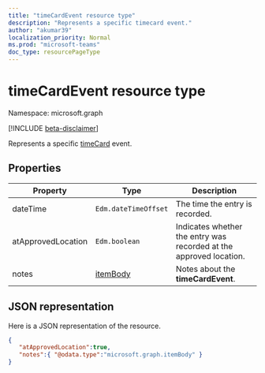 ```yaml
---
title: "timeCardEvent resource type"
description: "Represents a specific timecard event."
author: "akumar39"
localization_priority: Normal
ms.prod: "microsoft-teams"
doc_type: resourcePageType
---
```


# timeCardEvent resource type

Namespace: microsoft.graph

[!INCLUDE [beta-disclaimer](../../includes/beta-disclaimer.md)]

Represents a specific [timeCard](timecard.md) event.

## Properties
|Property               |Type           |Description                                                                |
|-----------------------|---------------|---------------------------------------------------------------------------|
| dateTime 			        |`Edm.dateTimeOffset`  |The time the entry is recorded. |
| atApprovedLocation |`Edm.boolean `  |Indicates whether the entry was recorded at the approved location. |
| notes			        |[itemBody](itembody.md)  | Notes about the **timeCardEvent**.|


## JSON representation

Here is a JSON representation of the resource.

<!-- {
  "blockType": "resource",
  "keyProperty": "id",
  "@odata.type": "microsoft.graph.timeCardEvent"
}-->
```json
{
   "atApprovedLocation":true,
   "notes":{ "@odata.type":"microsoft.graph.itemBody" }
}
```


<!-- uuid: 8fcb5dbc-d5aa-4681-8e31-b001d5168d79
2015-10-25 14:57:30 UTC -->
<!--
{
  "type": "#page.annotation",
  "description": "timeCardEvent resource",
  "keywords": "",
  "section": "documentation",
  "tocPath": "",
  "suppressions": []
}
-->
